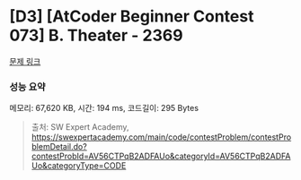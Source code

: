 # [D3] [AtCoder Beginner Contest 073] B. Theater - 2369

[문제 링크](https://swexpertacademy.com/main/code/contestProblem/contestProblemDetail.do?contestProbId=AV56CTPqB2ADFAUo&categoryId=AV56CTPqB2ADFAUo&categoryType=CODE) 

### 성능 요약

메모리: 67,620  KB, 시간: 194 ms, 코드길이: 295 Bytes



> 출처: SW Expert Academy, https://swexpertacademy.com/main/code/contestProblem/contestProblemDetail.do?contestProbId=AV56CTPqB2ADFAUo&categoryId=AV56CTPqB2ADFAUo&categoryType=CODE